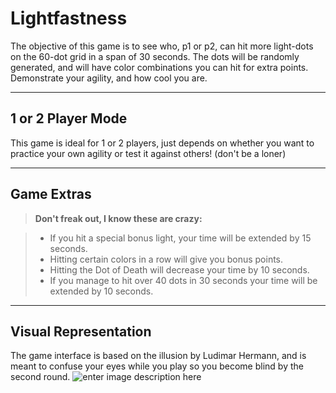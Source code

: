 Lightfastness
===================


The objective of this game is to see who, p1 or p2, can hit more light-dots on the 60-dot grid in a span of 30 seconds. The dots will be randomly generated, and will have color combinations you can hit for extra points. Demonstrate your agility, and how cool you are.

----------


1 or 2 Player Mode
-------------

This game is ideal for 1 or 2 players, just depends on whether you want to practice your own agility or test it against others! (don't be a loner)

----------

Game Extras 
-------------------


> **Don't freak out, I know these are crazy:**

> - If you hit a special bonus light, your time will be extended by 15 seconds. 
> - Hitting certain colors in a row will give you bonus points.
> - Hitting the Dot of Death will decrease your time by 10 seconds.
> - If you manage to hit over 40 dots in 30 seconds your time will be extended by 10 seconds.

----------


Visual Representation
--------------------
The game interface is based on the illusion by Ludimar Hermann, and is meant to confuse your eyes while you play so you become blind by the second round.
![enter image description here](http://www.geier.hu/Hermann/Scintill_Sinus_Geier.gif)





